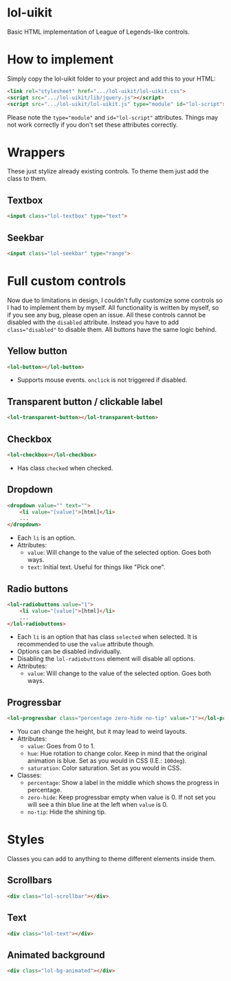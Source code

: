 # lol-uikit
Basic HTML implementation of League of Legends-like controls.

# How to implement

Simply copy the lol-uikit folder to your project and add this to your HTML:

```HTML
<link rel="stylesheet" href=".../lol-uikit/lol-uikit.css">
<script src=".../lol-uikit/lib/jquery.js"></script>
<script src=".../lol-uikit/lol-uikit.js" type="module" id="lol-script"></script>
```

Please note the `type="module"` and `id="lol-script"` attributes. Things may not work correctly if you don't set these attributes correctly.

# Wrappers

These just stylize already existing controls. To theme them just add the class to them.

## Textbox

```HTML
<input class="lol-textbox" type="text">
```

## Seekbar

```HTML
<input class="lol-seekbar" type="range">
```

# Full custom controls

Now due to limitations in design, I couldn't fully customize some controls so I had to implement them by myself.
All functionality is written by myself, so if you see any bug, please open an issue.
All these controls cannot be disabled with the `disabled` attribute. Instead you have to add `class="disabled"` to disable them.
All buttons have the same logic behind.

## Yellow button
```HTML
<lol-button></lol-button>
```

- Supports mouse events. `onclick` is not triggered if disabled.

## Transparent button / clickable label

```HTML
<lol-transparent-button></lol-transparent-button>
```

## Checkbox

```HTML
<lol-checkbox></lol-checkbox>
```

- Has class `checked` when checked.

## Dropdown

```HTML
<dropdown value="" text="">
    <li value="[value]">[html]</li>
    ...
</dropdown>
```

- Each `li` is an option.
- Attributes:
    - `value`: Will change to the value of the selected option. Goes both ways.
    - `text`: Initial text. Useful for things like "Pick one".

## Radio buttons

```HTML
<lol-radiobuttons value="1">
    <li value="[value]">[html]</li>
    ...
</lol-radiobuttons>
```

- Each `li` is an option that has class `selected` when selected. It is recommended to use the `value` attribute though.
- Options can be disabled individually.
- Disabling the `lol-radiobuttons` element will disable all options.
- Attributes:
    - `value`: Will change to the value of the selected option. Goes both ways.

## Progressbar

```HTML
<lol-progressbar class="percentage zero-hide no-tip" value="1"></lol-progressbar>
```

- You can change the height, but it may lead to weird layouts.
- Attributes:
    - `value`: Goes from 0 to 1.
    - `hue`: Hue rotation to change color. Keep in mind that the original animation is blue. Set as you would in CSS (I.E.: `100deg`).
    - `saturation`: Color saturation. Set as you would in CSS.
- Classes:
    - `percentage`: Show a label in the middle which shows the progress in percentage.
    - `zero-hide`: Keep progressbar empty when value is 0. If not set you will see a thin blue line at the left when `value` is 0.
    - `no-tip`: Hide the shining tip.

# Styles

Classes you can add to anything to theme different elements inside them.

## Scrollbars

```HTML
<div class="lol-scrollbar"></div>
```

## Text

```HTML
<div class="lol-text"></div>
```

## Animated background

```HTML
<div class="lol-bg-animated"></div>
```
